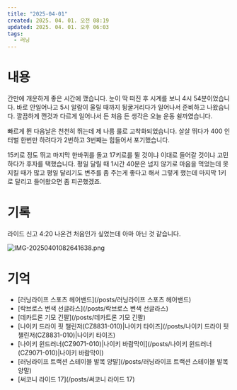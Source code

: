 ```yaml
---
title: "2025-04-01"
created: 2025. 04. 01. 오전 08:19
updated: 2025. 04. 01. 오후 06:03
tags:
  - 러닝
---
```


# 내용

간만에 개운하게 좋은 시간에 깼습니다. 눈이 딱 떠진 후 시계를 보니 4시 54분이었습니다. 바로 안일어나고 5시 알람이 울릴 때까지 뒹굴거리다가 일어나서 준비하고 나왔습니다. 깔끔하게 깬것과 다르게 일어나서 든 처음 든 생각은 오늘 운동 쉴까였습니다.

빠르게 뛴 다음날은 천천히 뛰는데 제 나름 룰로 고착화되었습니다. 살살 뛰다가 400 인터벌 한번만 하려다가 2번하고 3번째는 힘들어서 포기했습니다.

15키로 정도 뛰고 마지막 한바퀴를 돌고 17키로를 뛸 것이냐 이대로 들어갈 것이냐 고민하다가 후자를 택했습니다. 평일 달릴 때 1시간 40분은 넘지 않기로 마음을 먹었는데 못지킬 때가 많고 평일 달리기도 변주를 좀 주는게 좋다고 해서 그렇게 했는데 마지막 1키로 달리고 들어왔으면 좀 피곤했겠죠.

# 기록

라이드 신고 4:20 나온건 처음인가 싶었는데 아마 아닌 것 같습니다.

![IMG-20250401082641638.png](/images/IMG-20250401082641638.png)

# 기억

- [러닝라이프 스포츠 헤어밴드](/posts/러닝라이프 스포츠 헤어밴드)
- [락브로스 변색 선글라스](/posts/락브로스 변색 선글라스)
- [데카트론 기모 긴팔](/posts/데카트론 기모 긴팔)
- [나이키 드라이 핏 챌린저(CZ8831-010)|나이키 타이즈](/posts/나이키 드라이 핏 챌린저(CZ8831-010)|나이키 타이즈)
- [나이키 윈드러너(CZ9071-010)|나이키 바람막이](/posts/나이키 윈드러너(CZ9071-010)|나이키 바람막이)
- [러닝라이프 트랙션 스테이블 발목 양말](/posts/러닝라이프 트랙션 스테이블 발목 양말)
- [써코니 라이드 17](/posts/써코니 라이드 17)
